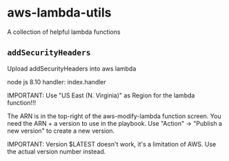 # aws-lambda-utils
A collection of helpful lambda functions

## `addSecurityHeaders`

Upload addSecurityHeaders into aws lambda

node js 8.10 handler: index.handler

IMPORTANT: Use "US East (N. Virginia)" as Region for the lambda function!!!

The ARN is in the top-right of the aws-modify-lambda function screen. You need the ARN + a version to use in the playbook. Use "Action" -> "Publish a new version" to create a new version.

IMPORTANT: Version $LATEST doesn't work, it's a limitation of AWS. Use the actual version number instead.